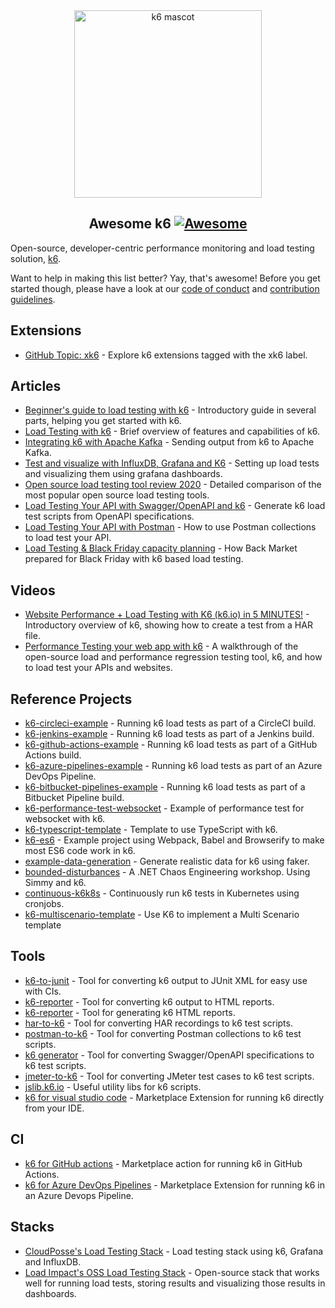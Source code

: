 <div class="github-widget" data-repo="k6io/awesome-k6"></div>
<script async src="https://pagead2.googlesyndication.com/pagead/js/adsbygoogle.js"></script><ins class="adsbygoogle" style="display:block" data-ad-client="ca-pub-6890694312814945" data-ad-slot="5473692530" data-ad-format="auto"  data-full-width-responsive="true"></ins><script>(adsbygoogle = window.adsbygoogle || []).push({});</script>
<div align="center">
  <a href="https://k6.io/">
    <img src="https://raw.githubusercontent.com/k6io/awesome-k6/master/assets/bert.png" alt="k6 mascot" width="300px">
  </a>

<!--lint disable awesome-heading-->
## Awesome k6 [![Awesome](https://awesome.re/badge.svg)](https://awesome.re)
<!--lint enable awesome-heading-->

</div>

Open-source, developer-centric performance monitoring and load testing solution, <a href="https://k6.io/">k6</a>.


Want to help in making this list better? Yay, that's awesome! Before you get started though, please have a look at our [code of conduct](https://github.com/k6io/awesome-k6/blob/master/code_of_conduct.md) and [contribution guidelines](https://github.com/k6io/awesome-k6/blob/master/contributing.md).



## Extensions
- [GitHub Topic: xk6](https://github.com/topics/xk6) - Explore k6 extensions tagged with the xk6 label.

## Articles

- [Beginner's guide to load testing with k6](https://mostafa.dev/blog/beginner-s-guide-to-load-testing-with-k6-part-1) - Introductory guide in several parts, helping you get started with k6.
- [Load Testing with k6](https://medium.com/@dan.ryan.emmons/qa-load-testing-with-k6-io-c11c2afced04) - Brief overview of features and capabilities of k6.
- [Integrating k6 with Apache Kafka](https://mostafa.dev/blog/integrating-k6-with-apache-kafka) - Sending output from k6 to Apache Kafka.
- [Test and visualize with InfluxDB, Grafana and K6](https://medium.com/@naoko.reeves/load-test-with-k6-and-visualize-with-influxdb-and-grafana-c6097a6f6d0a) - Setting up load tests and visualizing them using grafana dashboards.
- [Open source load testing tool review 2020](https://k6.io/blog/comparing-best-open-source-load-testing-tools) - Detailed comparison of the most popular open source load testing tools.
- [Load Testing Your API with Swagger/OpenAPI and k6](https://mostafa.dev/blog/load-testing-your-api-with-swagger-openapi-and-k6) - Generate k6 load test scripts from OpenAPI specifications.
- [Load Testing Your API with Postman](https://mostafa.dev/blog/load-testing-your-api-with-postman) - How to use Postman collections to load test your API.
- [Load Testing & Black Friday capacity planning](https://medium.com/back-market-engineering/how-back-market-sres-prepared-for-black-friday-5f017f343408) - How Back Market prepared for Black Friday with k6 based load testing.

## Videos

- [Website Performance + Load Testing with K6 (k6.io) in 5 MINUTES!](https://www.youtube.com/watch?v=brasMBAezJY) - Introductory overview of k6, showing how to create a test from a HAR file.
- [Performance Testing your web app with k6](https://www.youtube.com/watch?v=Hu1K2ZGJ_K4) - A walkthrough of the open-source load and performance regression testing tool, k6, and how to load test your APIs and websites.

## Reference Projects

- [k6-circleci-example](https://github.com/loadimpact/k6-circleci-example) - Running k6 load tests as part of a CircleCI build.
- [k6-jenkins-example](https://github.com/loadimpact/k6-jenkins-example) - Running k6 load tests as part of a Jenkins build.
- [k6-github-actions-example](https://github.com/loadimpact/k6-github-actions-example) - Running k6 load tests as part of a GitHub Actions build.
- [k6-azure-pipelines-example](https://github.com/loadimpact/k6-azure-pipelines-example) - Running k6 load tests as part of an Azure DevOps Pipeline.
- [k6-bitbucket-pipelines-example](https://github.com/poponuts/k6-boilerplate) - Running k6 load tests as part of a Bitbucket Pipeline build.
- [k6-performance-test-websocket](https://github.com/Julianhm9612/k6-performance-test-websocket) - Example of performance test for websocket with k6.
- [k6-typescript-template](https://github.com/k6io/template-typescript) - Template to use TypeScript with k6.
- [k6-es6](https://github.com/MStoykov/k6-es6) - Example project using Webpack, Babel and Browserify to make most ES6 code work in k6.
- [example-data-generation](https://github.com/k6io/example-data-generation) - Generate realistic data for k6 using faker.
- [bounded-disturbances](https://github.com/bjartwolf/bounded-disturbances) - A .NET Chaos Engineering workshop. Using Simmy and k6.
- [continuous-k6k8s](https://github.com/lreimer/continuous-k6k8s) - Continuously run k6 tests in Kubernetes using cronjobs.
- [k6-multiscenario-template](https://github.com/SwissLife-OSS/K6-MultiScenario-template) - Use K6 to implement a Multi Scenario template

## Tools

- [k6-to-junit](https://github.com/Mattihew/k6-to-junit) - Tool for converting k6 output to JUnit XML for easy use with CIs.
- [k6-reporter](https://github.com/benc-uk/k6-reporter) - Tool for converting k6 output to HTML reports.
- [k6-reporter](https://github.com/szboynono/k6-html-reporter) - Tool for generating k6 HTML reports.
- [har-to-k6](https://github.com/loadimpact/har-to-k6) - Tool for converting HAR recordings to k6 test scripts.
- [postman-to-k6](https://github.com/loadimpact/postman-to-k6) - Tool for converting Postman collections to k6 test scripts.
- [k6 generator](https://github.com/OpenAPITools/openapi-generator) - Tool for converting Swagger/OpenAPI specifications to k6 test scripts.
- [jmeter-to-k6](https://github.com/loadimpact/jmeter-to-k6) - Tool for converting JMeter test cases to k6 test scripts.
- [jslib.k6.io](https://jslib.k6.io/) - Useful utility libs for k6 scripts.
- [k6 for visual studio code](https://marketplace.visualstudio.com/items?itemName=k6.k6&ssr=false#overview) - Marketplace Extension for running k6 directly from your IDE.


## CI
- [k6 for GitHub actions](https://github.com/marketplace/actions/k6-load-test) - Marketplace action for running k6 in GitHub Actions.
- [k6 for Azure DevOps Pipelines](https://marketplace.visualstudio.com/items?itemName=k6.k6-load-test) - Marketplace Extension for running k6 in an Azure Devops Pipeline.

## Stacks

- [CloudPosse's Load Testing Stack](https://github.com/cloudposse/load-testing) - Load testing stack using k6, Grafana and InfluxDB.
- [Load Impact's OSS Load Testing Stack](https://github.com/loadimpact/open-source-load-testing-stack) - Open-source stack that works well for running load tests, storing results and visualizing those results in dashboards.